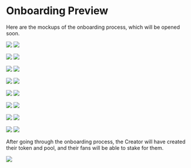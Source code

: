 # Onboarding Preview

Here are the mockups of the onboarding process, which will be opened soon.

![](<../.gitbook/assets/0-Submit a channel - 00.png>) ![](<../.gitbook/assets/1-Submit a channel - 01.png>)

![](<../.gitbook/assets/2-Submit a channel - 02 (1).png>) ![](<../.gitbook/assets/3-Submit a channel - 02-2.png>)

![](<../.gitbook/assets/4-Submit a channel - 03 (1).png>) ![](<../.gitbook/assets/5-Submit a channel - 03-2 (1).png>)

![](<../.gitbook/assets/6-Submit a channel - 03-3 (1).png>) ![](<../.gitbook/assets/7-Submit a channel - 03 - Waitlist (1).png>)

![](<../.gitbook/assets/8-Submit a channel - 04.png>) ![](<../.gitbook/assets/9-Submit a channel - 04-2.png>)

![](<../.gitbook/assets/10-Submit a channel - 05 (1).png>) ![](<../.gitbook/assets/11-Submit a channel - 06.png>)

![](<../.gitbook/assets/12-Submit a channel - 06-2.png>) ![](<../.gitbook/assets/13-Submit a channel - 07.png>)

![](<../.gitbook/assets/14-Submit a channel - 07-2.png>) ![](<../.gitbook/assets/15-Submit a channel - 07-3.png>)

After going through the onboarding process, the Creator will have created their token and pool, and their fans will be able to stake for them.

![](<../.gitbook/assets/16-Submit a channel - 08.png>)



